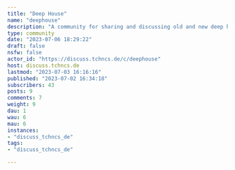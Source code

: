 ```yaml
---
title: "Deep House" 
name: "deephouse"
description: "A community for sharing and discussing old and new deep house tracks. Also check out:[Housemusic](/c/housemusic@lemmy.world)"
type: community
date: "2023-07-06 18:29:22"
draft: false
nsfw: false
actor_id: "https://discuss.tchncs.de/c/deephouse"
host: discuss.tchncs.de
lastmod: "2023-07-03 16:16:16"
published: "2023-07-02 16:34:18"
subscribers: 43
posts: 9
comments: 7
weight: 9
dau: 1
wau: 6
mau: 6
instances:
- "discuss_tchncs_de"
tags: 
- "discuss_tchncs_de"

---
```

